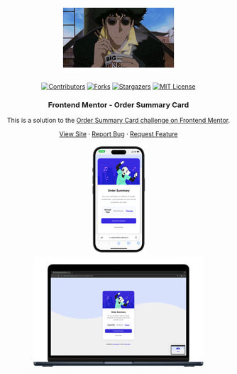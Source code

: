 <br />
<div align="center">
    <img src="./assets/images/200w.gif" alt="Logo">
  </a>
  <br />
  <br />

[![Contributors][contributors-shield]][contributors-url]
[![Forks][forks-shield]][forks-url]
[![Stargazers][stars-shield]][stars-url]
[![MIT License][license-shield]][license-url]

<h3 align="center">Frontend Mentor - Order Summary Card</h3>


This is a solution to the [Order Summary Card challenge on Frontend Mentor](https://www.frontendmentor.io/challenges/order-summary-component-QlPmajDUj).

  <p align="center">   
    <a href="https://sedaryildirim.github.io/order-summary-component-main/">View Site</a>
    ·
    <a href="https://github.com/sedaryildirim/order-summary-component-main/issues">Report Bug</a>
    ·
    <a href="https://github.com/sedaryildirim/order-summary-component-main/issues">Request Feature</a>
  </p>
</div>

<div align="center">

![Mobile](./assets/images/mobile.png)
![Desktop](./assets/images/desktop.png)
</div>

<!-- MARKDOWN LINKS & IMAGES -->
<!-- https://www.markdownguide.org/basic-syntax/#reference-style-links -->
[contributors-shield]: https://img.shields.io/github/contributors/sedaryildirim/order-summary-component-main.svg?style=for-the-badge
[contributors-url]: https://github.com/sedaryildirim/order-summary-component-main/graphs/contributors
[forks-shield]: https://img.shields.io/github/forks/sedaryildirim/order-summary-component-main.svg?style=for-the-badge
[forks-url]: https://github.com/sedaryildirim/order-summary-component-main/network/members
[stars-shield]: https://img.shields.io/github/stars/sedaryildirim/order-summary-component-main.svg?style=for-the-badge
[stars-url]: https://github.com/sedaryildirim/order-summary-component-main/stargazers
[license-shield]: https://img.shields.io/github/license/sedaryildirim/order-summary-component-main.svg?style=for-the-badge
[license-url]: https://github.com/sedaryildirim/order-summary-component-main/blob/main/LICENSE.txt
[product-screenshot]: imgs/screenshot.png